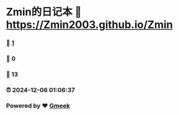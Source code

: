# Zmin的日记本 :link: https://Zmin2003.github.io/Zmin 
### :page_facing_up: [1](https://Zmin2003.github.io/Zmin/tag.html) 
### :speech_balloon: 0 
### :hibiscus: 13 
### :alarm_clock: 2024-12-06 01:06:37 
### Powered by :heart: [Gmeek](https://github.com/Meekdai/Gmeek)
